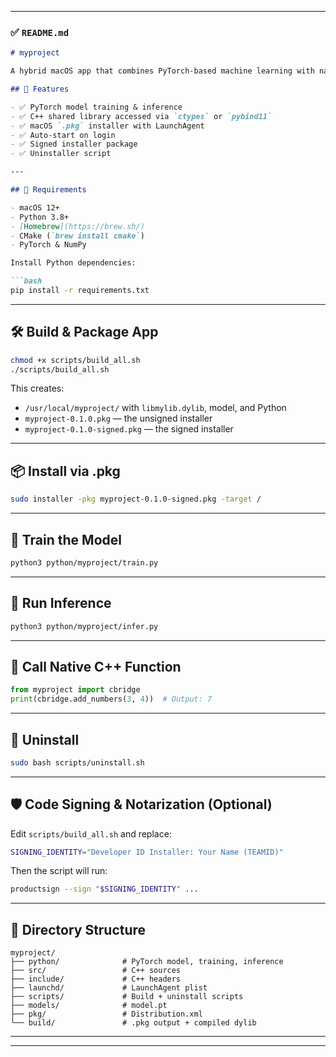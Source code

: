 
---

### ✅ `README.md`

```markdown
# myproject

A hybrid macOS app that combines PyTorch-based machine learning with native C++ libraries. Built for deployment via signed `.pkg` installers, with LaunchAgent integration for background execution.

## 🚀 Features

- ✅ PyTorch model training & inference
- ✅ C++ shared library accessed via `ctypes` or `pybind11`
- ✅ macOS `.pkg` installer with LaunchAgent
- ✅ Auto-start on login
- ✅ Signed installer package
- ✅ Uninstaller script

---

## 🔧 Requirements

- macOS 12+
- Python 3.8+
- [Homebrew](https://brew.sh/)
- CMake (`brew install cmake`)
- PyTorch & NumPy

Install Python dependencies:

```bash
pip install -r requirements.txt
```

---

## 🛠 Build & Package App

```bash
chmod +x scripts/build_all.sh
./scripts/build_all.sh
```

This creates:

- `/usr/local/myproject/` with `libmylib.dylib`, model, and Python
- `myproject-0.1.0.pkg` — the unsigned installer
- `myproject-0.1.0-signed.pkg` — the signed installer

---

## 📦 Install via .pkg

```bash
sudo installer -pkg myproject-0.1.0-signed.pkg -target /
```

---

## 🔁 Train the Model

```bash
python3 python/myproject/train.py
```

---

## 🔎 Run Inference

```bash
python3 python/myproject/infer.py
```

---

## 🧪 Call Native C++ Function

```python
from myproject import cbridge
print(cbridge.add_numbers(3, 4))  # Output: 7
```

---

## 🧼 Uninstall

```bash
sudo bash scripts/uninstall.sh
```

---

## 🛡 Code Signing & Notarization (Optional)

Edit `scripts/build_all.sh` and replace:

```bash
SIGNING_IDENTITY="Developer ID Installer: Your Name (TEAMID)"
```

Then the script will run:

```bash
productsign --sign "$SIGNING_IDENTITY" ...
```

---

## 📁 Directory Structure

```
myproject/
├── python/              # PyTorch model, training, inference
├── src/                 # C++ sources
├── include/             # C++ headers
├── launchd/             # LaunchAgent plist
├── scripts/             # Build + uninstall scripts
├── models/              # model.pt
├── pkg/                 # Distribution.xml
└── build/               # .pkg output + compiled dylib
```

---
---

